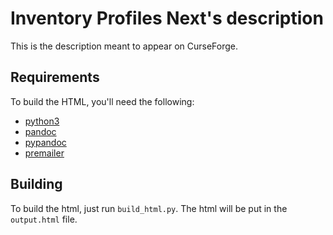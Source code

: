 # Inventory Profiles Next's description

This is the description meant to appear on CurseForge.

## Requirements

To build the HTML, you'll need the following:

- [python3](https://www.python.org/downloads/)
- [pandoc](https://pandoc.org/installing.html)
- [pypandoc](https://pypi.org/project/pypandoc/)
- [premailer](https://pypi.org/project/premailer/)

## Building

To build the html, just run `build_html.py`. The html will be put in the `output.html` file.
